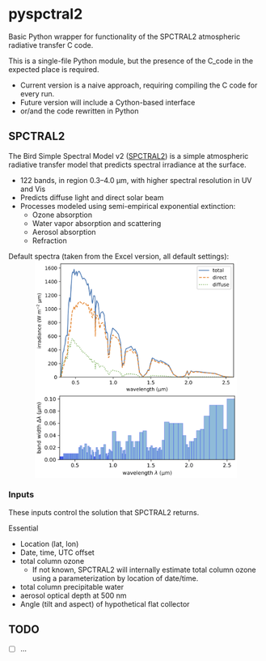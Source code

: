 # pyspctral2

Basic Python wrapper for functionality of the SPCTRAL2 atmospheric radiative transfer C code.

This is a single-file Python module, but the presence of the C_code in the expected place is required.

* Current version is a naive approach, requiring compiling the C code for every run.
* Future version will include a Cython-based interface
* or/and the code rewritten in Python

## SPCTRAL2

The Bird Simple Spectral Model v2 ([SPCTRAL2](http://rredc.nrel.gov/solar/models/spectral/))
is a simple atmospheric radiative transfer model that predicts spectral irradiance at the surface.

* 122 bands, in region 0.3&ndash;4.0 &mu;m, with higher spectral resolution in UV and Vis
* Predicts diffuse light and direct solar beam
* Processes modeled using semi-empirical exponential extinction:
  * Ozone absorption
  * Water vapor absorption and scattering
  * Aerosol absorption
  * Refraction

Default spectra (taken from the Excel version, all default settings):
<img src="img/SPCTRAL2-default-spectrum.png" width=400 align="middle" style="display: block; margin: auto; ">
<img src="img/SPCTRAL2-approx-bandwidths.png" width=400 align="middle" style="display: block; margin: auto; ">

### Inputs

These inputs control the solution that SPCTRAL2 returns.

Essential
* Location (lat, lon)
* Date, time, UTC offset
* total column ozone
  - If not known, SPCTRAL2 will internally estimate total column ozone using a parameterization by location of       date/time.
* total column precipitable water
* aerosol optical depth at 500 nm
* Angle (tilt and aspect) of hypothetical flat collector

## TODO

* [ ] ...
